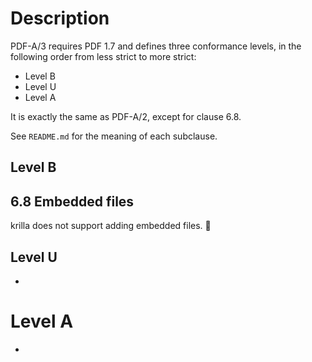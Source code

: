 # Description
PDF-A/3 requires PDF 1.7 and defines three conformance levels, 
in the following order from less strict to more strict:
- Level B
- Level U
- Level A

It is exactly the same as PDF-A/2, except for clause 6.8.

See `README.md` for the meaning of each subclause.

## Level B

## 6.8 Embedded files

krilla does not support adding embedded files. 🔵

## Level U

-

# Level A

-